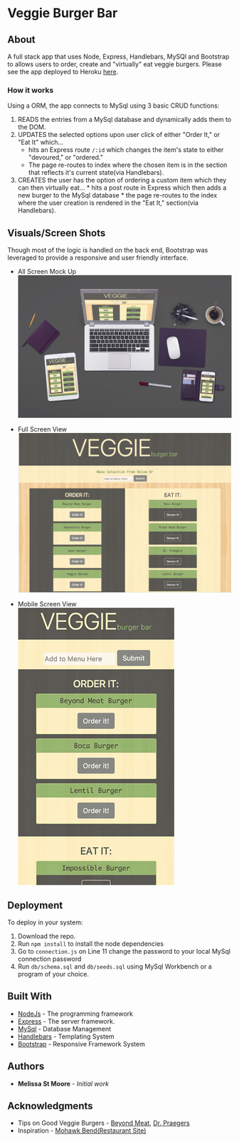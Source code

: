 # Veggie Burger Bar

## About

A full stack app that uses Node, Express, Handlebars, MySQl and Bootstrap to allows users to order, create and "virtually" eat veggie burgers. Please see the app deployed to Heroku [here](https://veggie-burger-bar.herokuapp.com/).

### How it works

Using a ORM, the app connects to MySql using 3 basic CRUD functions:

  1. READS the entries from a MySql database and dynamically adds them to the DOM.
  2. UPDATES the selected options upon user click of either "Order It," or "Eat It" which...
     * hits an Express route `/:id` which changes the item's state to either "devoured," or "ordered."
     * The page re-routes to index where the chosen item is in the section that reflects it's current state(via Handlebars).
  3. CREATES the user has the option of ordering a custom item which they can then virtually eat...
    * hits a post route in Express which then adds a new burger to the MySql database
    * the page re-routes to the index where the user creation is rendered in the "Eat It," section(via Handlebars).

## Visuals/Screen Shots

Though most of the logic is handled on the back end, Bootstrap was leveraged to provide a responsive and user friendly interface.
- All Screen Mock Up
  ![Mock Up](/screenshots/mockup_diff_screens.jpg)

- Full Screen View
  ![Full Screen](/screenshots/full_view.png)

- Mobile Screen View
  ![Mobile Screen](/screenshots/mobile_view.jpg)

## Deployment

To deploy in your system:

  1. Download the repo.
  2. Run `npm install` to install the node dependencies
  3. Go to `connection.js` on Line 11 change the password to your local MySql connection password
  4. Run `db/schema.sql` and `db/seeds.sql` using MySql Workbench or a program of your choice.

## Built With

* [NodeJs](https://nodejs.org/en/) - The programming framework
* [Express](https://expressjs.com/) - The server framework.
* [MySql](https://www.mysql.com/) - Database Management
* [Handlebars](http://handlebarsjs.com/) - Templating System
* [Bootstrap](http://getbootstrap.com) - Responsive Framework System

## Authors

* **Melissa St Moore** - *Initial work*

## Acknowledgments

* Tips on Good Veggie Burgers - [Beyond Meat](http://beyondmeat.com/), [Dr. Praegers](https://drpraegers.com/our-food/california-veggie-burgers/)
* Inspiration - [Mohawk Bend(Restaurant Site)](http://mohawk.la/)






